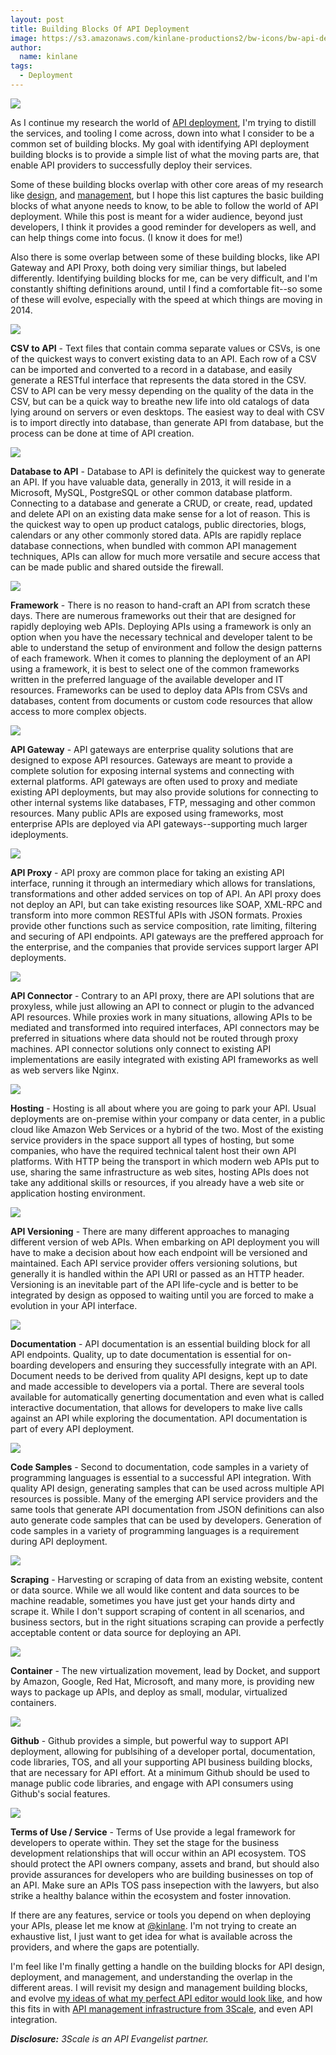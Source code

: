 ```yaml
---
layout: post
title: Building Blocks Of API Deployment
image: https://s3.amazonaws.com/kinlane-productions2/bw-icons/bw-api-deployment-2.jpg
author:
  name: kinlane
tags:
  - Deployment
---
```

[![](https://s3.amazonaws.com/kinlane-productions2/bw-icons/bw-api-deployment-2.jpg)](http://deployment.apievangelist.com/)

As I continue my research the world of [API deployment](http://deployment.apievangelist.com), I'm trying to distill the services, and tooling I come across, down into what I consider to be a common set of building blocks. My goal with identifying API deployment building blocks is to provide a simple list of what the moving parts are, that enable API providers to successfully deploy their services.

Some of these building blocks overlap with other core areas of my research like [design](http://design.apievangelist.com/), and [management](http://management.apievangelist.com/), but I hope this list captures the basic building blocks of what anyone needs to know, to be able to follow the world of API deployment. While this post is meant for a wider audience, beyond just developers, I think it provides a good reminder for developers as well, and can help things come into focus. (I know it does for me!)

Also there is some overlap between some of these building blocks, like API Gateway and API Proxy, both doing very similiar things, but labeled differently. Identifying building blocks for me, can be very difficult, and I'm constantly shifting definitions around, until I find a comfortable fit--so some of these will evolve, especially with the speed at which things are moving in 2014.

![](http://kinlane-productions2.s3.amazonaws.com/api-evangelist-site/building-blocks/bw-csv.png)

**CSV to API** - Text files that contain comma separate values or CSVs, is one of the quickest ways to convert existing data to an API. Each row of a CSV can be imported and converted to a record in a database, and easily generate a RESTful interface that represents the data stored in the CSV. CSV to API can be very messy depending on the quality of the data in the CSV, but can be a quick way to breathe new life into old catalogs of data lying around on servers or even desktops. The easiest way to deal with CSV is to import directly into database, than generate API from database, but the process can be done at time of API creation.

![](http://kinlane-productions2.s3.amazonaws.com/api-evangelist-site/building-blocks/bw-database.png)

**Database to API** - Database to API is definitely the quickest way to generate an API. If you have valuable data, generally in 2013, it will reside in a Microsoft, MySQL, PostgreSQL or other common database platform. Connecting to a database and generate a CRUD, or create, read, updated and delete API on an existing data make sense for a lot of reason. This is the quickest way to open up product catalogs, public directories, blogs, calendars or any other commonly stored data. APIs are rapidly replace database connections, when bundled with common API management techniques, APIs can allow for much more versatile and secure access that can be made public and shared outside the firewall.

![](http://kinlane-productions2.s3.amazonaws.com/api-evangelist-site/building-blocks/bw-ladder.png)

**Framework** - There is no reason to hand-craft an API from scratch these days. There are numerous frameworks out their that are designed for rapidly deploying web APIs. Deploying APIs using a framework is only an option when you have the necessary technical and developer talent to be able to understand the setup of environment and follow the design patterns of each framework. When it comes to planning the deployment of an API using a framework, it is best to select one of the common frameworks written in the preferred language of the available developer and IT resources. Frameworks can be used to deploy data APIs from CSVs and databases, content from documents or custom code resources that allow access to more complex objects.

![](http://kinlane-productions2.s3.amazonaws.com/api-evangelist-site/building-blocks/bw-proxy.png)

**API Gateway** - API gateways are enterprise quality solutions that are designed to expose API resources. Gateways are meant to provide a complete solution for exposing internal systems and connecting with external platforms. API gateways are often used to proxy and mediate existing API deployments, but may also provide solutions for connecting to other internal systems like databases, FTP, messaging and other common resources. Many public APIs are exposed using frameworks, most enterprise APIs are deployed via API gateways--supporting much larger ideployments.

![](http://kinlane-productions2.s3.amazonaws.com/api-evangelist-site/building-blocks/bw-proxy.png)

**API Proxy** - API proxy are common place for taking an existing API interface, running it through an intermediary which allows for translations, transformations and other added services on top of API. An API proxy does not deploy an API, but can take existing resources like SOAP, XML-RPC and transform into more common RESTful APIs with JSON formats. Proxies provide other functions such as service composition, rate limiting, filtering and securing of API endpoints. API gateways are the preffered approach for the enterprise, and the companies that provide services support larger API deployments.

![](http://kinlane-productions2.s3.amazonaws.com/api-evangelist-site/building-blocks/bw-connector)

**API Connector** - Contrary to an API proxy, there are API solutions that are proxyless, while just allowing an API to connect or plugin to the advanced API resources. While proxies work in many situations, allowing APIs to be mediated and transformed into required interfaces, API connectors may be preferred in situations where data should not be routed through proxy machines. API connector solutions only connect to existing API implementations are easily integrated with existing API frameworks as well as web servers like Nginx.

![](http://kinlane-productions2.s3.amazonaws.com/api-evangelist-site/building-blocks/bw-hosting)

**Hosting** - Hosting is all about where you are going to park your API. Usual deployments are on-premise within your company or data center, in a public cloud like Amazon Web Services or a hybrid of the two. Most of the existing service providers in the space support all types of hosting, but some companies, who have the required technical talent host their own API platforms. With HTTP being the transport in which modern web APIs put to use, sharing the same infrastructure as web sites, hosting APIs does not take any additional skills or resources, if you already have a web site or application hosting environment.

![](http://kinlane-productions2.s3.amazonaws.com/api-evangelist-site/building-blocks/bw-alarm-clock.png)

**API Versioning** - There are many different approaches to managing different version of web APIs. When embarking on API deployment you will have to make a decision about how each endpoint will be versioned and maintained. Each API service provider offers versioning solutions, but generally it is handled within the API URI or passed as an HTTP header. Versioning is an inevitable part of the API life-cycle and is better to be integrated by design as opposed to waiting until you are forced to make a evolution in your API interface.

![](http://kinlane-productions2.s3.amazonaws.com/api-evangelist-site/building-blocks/bw-documents.png)

**Documentation** - API documentation is an essential building block for all API endpoints. Quality, up to date documentation is essential for on-boarding developers and ensuring they successfully integrate with an API. Document needs to be derived from quality API designs, kept up to date and made accessible to developers via a portal. There are several tools available for automatically generting documentation and even what is called interactive documentation, that allows for developers to make live calls against an API while exploring the documentation. API documentation is part of every API deployment.

![](http://kinlane-productions2.s3.amazonaws.com/api-evangelist-site/building-blocks/bw-code.png)

**Code Samples** - Second to documentation, code samples in a variety of programming languages is essential to a successful API integration. With quality API design, generating samples that can be used across multiple API resources is possible. Many of the emerging API service providers and the same tools that generate API documentation from JSON definitions can also auto generate code samples that can be used by developers. Generation of code samples in a variety of programming languages is a requirement during API deployment.

![](http://kinlane-productions2.s3.amazonaws.com/api-evangelist-site/building-blocks/bw-scraper.jpg)

**Scraping** - Harvesting or scraping of data from an existing website, content or data source. While we all would like content and data sources to be machine readable, sometimes you have just get your hands dirty and scrape it. While I don't support scraping of content in all scenarios, and business sectors, but in the right situations scraping can provide a perfectly acceptable content or data source for deploying an API.

![](http://kinlane-productions2.s3.amazonaws.com/api-evangelist-site/building-blocks/bw-shipping-container.png)

**Container** - The new virtualization movement, lead by Docket, and support by Amazon, Google, Red Hat, Microsoft, and many more, is providing new ways to package up APIs, and deploy as small, modular, virtualized containers.

![](http://kinlane-productions2.s3.amazonaws.com/api-evangelist-site/building-blocks/bw-github.jpg)

**Github** - Github provides a simple, but powerful way to support API deployment, allowing for publsihing of a developer portal, documentation, code libraries, TOS, and all your supporting API business building blocks, that are necessary for API effort. At a minimum Github should be used to manage public code libraries, and engage with API consumers using Github's social features.

![](http://kinlane-productions2.s3.amazonaws.com/api-evangelist-site/building-blocks/bw-terms-conditions.png)

**Terms of Use / Service** - Terms of Use provide a legal framework for developers to operate within. They set the stage for the business development relationships that will occur within an API ecosystem. TOS should protect the API owners company, assets and brand, but should also provide assurances for developers who are building businesses on top of an API. Make sure an APIs TOS pass insepection with the lawyers, but also strike a healthy balance within the ecosystem and foster innovation.

If there are any features, service or tools you depend on when deploying your APIs, please let me know at [@kinlane](https://twitter.com/kinlane/). I'm not trying to create an exhaustive list, I just want to get idea for what is available across the providers, and where the gaps are potentially. 

I'm feel like I'm finally getting a handle on the building blocks for API design, deployment, and management, and understanding the overlap in the different areas. I will revisit my design and management building blocks, and evolve [my ideas of what my perfect API editor would look like](http://apievangelist.com/2014/06/25/if-i-could-design-my-perfect-api-design-editor/), and how this fits in with [API management infrastructure from 3Scale](http://bit.ly/13esk6Q), and even API integration.

_**Disclosure:** 3Scale is an API Evangelist partner._